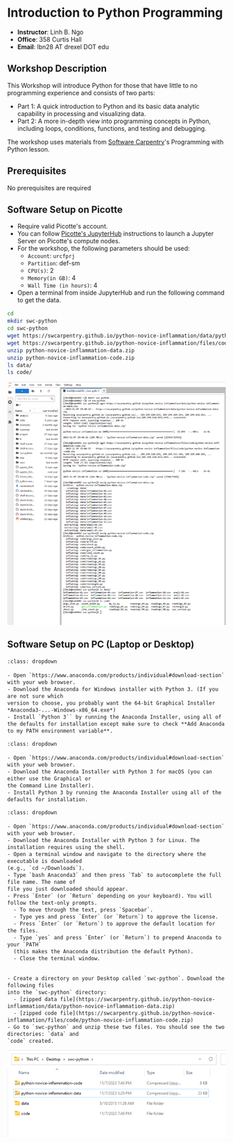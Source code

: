 # Introduction to Python Programming

- **Instructor**: Linh B. Ngo
- **Office**: 358 Curtis Hall
- **Email**: lbn28 AT drexel DOT edu

## Workshop Description

This Workshop will introduce Python for those that have little to no 
programming experience and consists of two parts:

-	Part 1: A quick introduction to Python and its basic data analytic 
capability in processing and visualizing data.
-	Part 2: A more in-depth view into programming concepts in Python, 
including loops, conditions, functions, and testing and debugging.

The workshop uses materials from [Software Carpentry](https://software-carpentry.org/)'s 
Programming with Python lesson. 

## Prerequisites

No prerequisites are required

## Software Setup on Picotte

- Require valid Picotte's account.
- You can follow [Picotte's JupyterHub](https://docs.urcf.drexel.edu/software/jupyterhub/jupyterhub/) 
instructions to launch a Jupyter Server on Picotte's compute nodes. 
- For the workshop, the following parameters should be used:
  - `Account`: `urcfprj`
  - `Partition`: def-sm
  - `CPU(s)`: 2
  - `Memory(in GB)`: 4
  - `Wall Time (in hours)`: 4
- Open a terminal from inside JupyterHub and run the following command to 
get the data. 

~~~bash
cd
mkdir swc-python
cd swc-python
wget https://swcarpentry.github.io/python-novice-inflammation/data/python-novice-inflammation-data.zip
wget https://swcarpentry.github.io/python-novice-inflammation/files/code/python-novice-inflammation-code.zip
unzip python-novice-inflammation-data.zip
unzip python-novice-inflammation-code.zip
ls data/
ls code/ 
~~~

![Getting data for Picotte](../fig/python_programming/00-index/picotte-data.png)


## Software Setup on PC (Laptop or Desktop)

```{admonition} Windows
:class: dropdown

- Open `https://www.anaconda.com/products/individual#download-section` with your web browser.
- Download the Anaconda for Windows installer with Python 3. (If you are not sure which 
version to choose, you probably want the 64-bit Graphical Installer *Anaconda3-...-Windows-x86_64.exe*)
- Install `Python 3`` by running the Anaconda Installer, using all of the defaults for installation except make sure to check **Add Anaconda to my PATH environment variable**.

```

```{admonition} MacOS
:class: dropdown

- Open `https://www.anaconda.com/products/individual#download-section` with your web browser.
- Download the Anaconda Installer with Python 3 for macOS (you can either use the Graphical or 
the Command Line Installer).
- Install Python 3 by running the Anaconda Installer using all of the defaults for installation.

```

```{admonition} Linux
:class: dropdown

- Open `https://www.anaconda.com/products/individual#download-section` with your web browser.
- Download the Anaconda Installer with Python 3 for Linux. The installation requires using the shell.
- Open a terminal window and navigate to the directory where the executable is downloaded 
(e.g., `cd ~/Downloads`).
- Type `bash Anaconda3` and then press `Tab` to autocomplete the full file name. The name of 
file you just downloaded should appear.
- Press `Enter` (or `Return` depending on your keyboard). You will follow the text-only prompts. 
  - To move through the text, press `Spacebar`. 
  - Type yes and press `Enter` (or `Return`) to approve the license. 
  - Press `Enter` (or `Return`) to approve the default location for the files. 
  - Type `yes` and press `Enter` (or `Return`) to prepend Anaconda to your `PATH` 
  (this makes the Anaconda distribution the default Python).
  - Close the terminal window.

```

```{admonition} Data preparation

- Create a directory on your Desktop called `swc-python`. Download the following files 
into the `swc-python` directory: 
  - [zipped data file](https://swcarpentry.github.io/python-novice-inflammation/data/python-novice-inflammation-data.zip)
  - [zipped code file](https://swcarpentry.github.io/python-novice-inflammation/files/code/python-novice-inflammation-code.zip)
- Go to `swc-python` and unzip these two files. You should see the two directories: `data` and 
`code` created. 

```

![Getting data for Desktops](../fig/python_programming/00-index/desktop-files.png)
